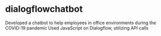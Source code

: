 # dialogflowchatbot
Developed a chatbot to help employees in office environments during the COVID-19 pandemic
Used JavaScript on Dialogflow, utilizing API calls
